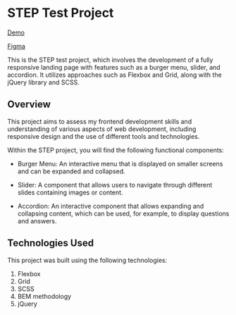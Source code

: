 # STEP Test Project

[Demo](https://vanyachyzh.github.io/step_landing/)

[Figma]([https://kiev.itstep.org/computer-graphics-and-design](https://www.figma.com/file/ehcNP0TimkwJa8peVwLojJ/Untitled?type=design&node-id=4008-6288&t=lnIT6hA0rRhvrUbO-0))

This is the STEP test project, which involves the development of a fully responsive landing page with features such as a burger menu, slider, and accordion. It utilizes approaches such as Flexbox and Grid, along with the jQuery library and SCSS.

## Overview
This project aims to assess my frontend development skills and understanding of various aspects of web development, including responsive design and the use of different tools and technologies.

Within the STEP project, you will find the following functional components:

- Burger Menu: An interactive menu that is displayed on smaller screens and can be expanded and collapsed.

- Slider: A component that allows users to navigate through different slides containing images or content.

- Accordion: An interactive component that allows expanding and collapsing content, which can be used, for example, to display questions and answers.

## Technologies Used
This project was built using the following technologies:

1. Flexbox
2. Grid
3. SCSS
4. BEM methodology
6. jQuery
